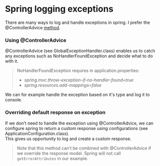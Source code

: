 # Spring logging exceptions  
There are many ways to log and handle exceptions in spring. I prefer the @ControllerAdvice [method](https://lankydanblog.com/2017/09/12/global-exception-handling-with-controlleradvice).

### Using @ControllerAdvice
@ControllerAdvice (see GlobalExceptionHandler.class) enables us to catch any exceptions such as NoHandlerFoundException and decide what to do with it.

> NoHandlerFoundException requires in application.properties: 
> - _spring.mvc.throw-exception-if-no-handler-found=true_  
> - _spring.resources.add-mappings=false_   

We can for example handle the exception based on it's type and log it to console.

### Overriding default response on exception
If we don't need to handle the exception using @ControllerAdvice, we can configure spring to return a custom response using configurations (see ApplicationConfiguration.class).  
This gives us opportunity to log and create a custom response.  

> Note that this method can't be combined with @ControllerAdvice if we override the response model. Spring will not call `getErrorAttributes` in our example. 
 

